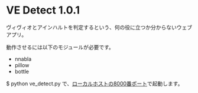
# VE Detect 1.0.1

ヴィヴィオとアインハルトを判定するという、何の役に立つか分からないウェブアプリ。

動作させるには以下のモジュールが必要です。

- nnabla
- pillow
- bottle

$ python ve_detect.py で、[ローカルホストの8000番ポート](http://localhost:8000/)で起動します。
